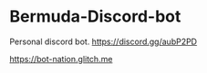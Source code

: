 # Bermuda-Discord-bot
Personal discord bot.
https://discord.gg/aubP2PD

https://bot-nation.glitch.me
